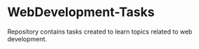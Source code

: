 # WebDevelopment-Tasks

Repository contains tasks created to learn topics related to web development.

